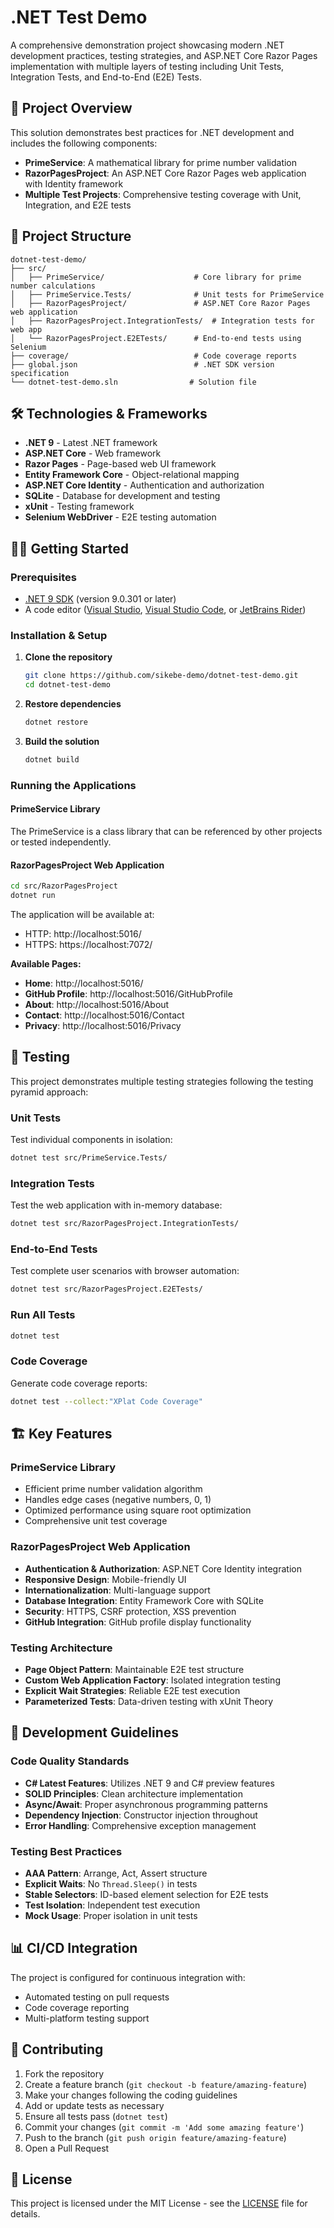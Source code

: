# .NET Test Demo

A comprehensive demonstration project showcasing modern .NET development practices, testing strategies, and ASP.NET Core Razor Pages implementation with multiple layers of testing including Unit Tests, Integration Tests, and End-to-End (E2E) Tests.

## 🚀 Project Overview

This solution demonstrates best practices for .NET development and includes the following components:

- **PrimeService**: A mathematical library for prime number validation
- **RazorPagesProject**: An ASP.NET Core Razor Pages web application with Identity framework
- **Multiple Test Projects**: Comprehensive testing coverage with Unit, Integration, and E2E tests

## 📁 Project Structure

```
dotnet-test-demo/
├── src/
│   ├── PrimeService/                    # Core library for prime number calculations
│   ├── PrimeService.Tests/              # Unit tests for PrimeService
│   ├── RazorPagesProject/               # ASP.NET Core Razor Pages web application
│   ├── RazorPagesProject.IntegrationTests/  # Integration tests for web app
│   └── RazorPagesProject.E2ETests/      # End-to-end tests using Selenium
├── coverage/                            # Code coverage reports
├── global.json                          # .NET SDK version specification
└── dotnet-test-demo.sln                # Solution file
```

## 🛠️ Technologies & Frameworks

- **.NET 9** - Latest .NET framework
- **ASP.NET Core** - Web framework
- **Razor Pages** - Page-based web UI framework
- **Entity Framework Core** - Object-relational mapping
- **ASP.NET Core Identity** - Authentication and authorization
- **SQLite** - Database for development and testing
- **xUnit** - Testing framework
- **Selenium WebDriver** - E2E testing automation

## 🏃‍♂️ Getting Started

### Prerequisites

- [.NET 9 SDK](https://dotnet.microsoft.com/download/dotnet/9.0) (version 9.0.301 or later)
- A code editor ([Visual Studio](https://visualstudio.microsoft.com/), [Visual Studio Code](https://code.visualstudio.com/), or [JetBrains Rider](https://www.jetbrains.com/rider/))

### Installation & Setup

1. **Clone the repository**
   ```bash
   git clone https://github.com/sikebe-demo/dotnet-test-demo.git
   cd dotnet-test-demo
   ```

2. **Restore dependencies**
   ```bash
   dotnet restore
   ```

3. **Build the solution**
   ```bash
   dotnet build
   ```

### Running the Applications

#### PrimeService Library
The PrimeService is a class library that can be referenced by other projects or tested independently.

#### RazorPagesProject Web Application
```bash
cd src/RazorPagesProject
dotnet run
```

The application will be available at:
- HTTP: http://localhost:5016/
- HTTPS: https://localhost:7072/

**Available Pages:**
- **Home**: http://localhost:5016/
- **GitHub Profile**: http://localhost:5016/GitHubProfile
- **About**: http://localhost:5016/About
- **Contact**: http://localhost:5016/Contact
- **Privacy**: http://localhost:5016/Privacy

## 🧪 Testing

This project demonstrates multiple testing strategies following the testing pyramid approach:

### Unit Tests
Test individual components in isolation:
```bash
dotnet test src/PrimeService.Tests/
```

### Integration Tests
Test the web application with in-memory database:
```bash
dotnet test src/RazorPagesProject.IntegrationTests/
```

### End-to-End Tests
Test complete user scenarios with browser automation:
```bash
dotnet test src/RazorPagesProject.E2ETests/
```

### Run All Tests
```bash
dotnet test
```

### Code Coverage
Generate code coverage reports:
```bash
dotnet test --collect:"XPlat Code Coverage"
```

## 🏗️ Key Features

### PrimeService Library
- Efficient prime number validation algorithm
- Handles edge cases (negative numbers, 0, 1)
- Optimized performance using square root optimization
- Comprehensive unit test coverage

### RazorPagesProject Web Application
- **Authentication & Authorization**: ASP.NET Core Identity integration
- **Responsive Design**: Mobile-friendly UI
- **Internationalization**: Multi-language support
- **Database Integration**: Entity Framework Core with SQLite
- **Security**: HTTPS, CSRF protection, XSS prevention
- **GitHub Integration**: GitHub profile display functionality

### Testing Architecture
- **Page Object Pattern**: Maintainable E2E test structure
- **Custom Web Application Factory**: Isolated integration testing
- **Explicit Wait Strategies**: Reliable E2E test execution
- **Parameterized Tests**: Data-driven testing with xUnit Theory

## 🔧 Development Guidelines

### Code Quality Standards
- **C# Latest Features**: Utilizes .NET 9 and C# preview features
- **SOLID Principles**: Clean architecture implementation
- **Async/Await**: Proper asynchronous programming patterns
- **Dependency Injection**: Constructor injection throughout
- **Error Handling**: Comprehensive exception management

### Testing Best Practices
- **AAA Pattern**: Arrange, Act, Assert structure
- **Explicit Waits**: No `Thread.Sleep()` in tests
- **Stable Selectors**: ID-based element selection for E2E tests
- **Test Isolation**: Independent test execution
- **Mock Usage**: Proper isolation in unit tests

## 📊 CI/CD Integration

The project is configured for continuous integration with:
- Automated testing on pull requests
- Code coverage reporting
- Multi-platform testing support

## 🤝 Contributing

1. Fork the repository
2. Create a feature branch (`git checkout -b feature/amazing-feature`)
3. Make your changes following the coding guidelines
4. Add or update tests as necessary
5. Ensure all tests pass (`dotnet test`)
6. Commit your changes (`git commit -m 'Add some amazing feature'`)
7. Push to the branch (`git push origin feature/amazing-feature`)
8. Open a Pull Request

## 📄 License

This project is licensed under the MIT License - see the [LICENSE](LICENSE) file for details.
